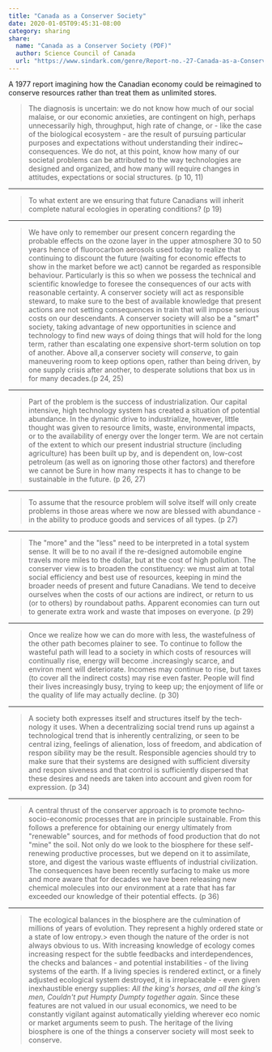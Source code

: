 ```yaml
---
title: "Canada as a Conserver Society"
date: 2020-01-05T09:45:31-08:00
category: sharing
share:
  name: "Canada as a Conserver Society (PDF)"
  author: Science Council of Canada
  url: "https://www.sindark.com/genre/Report-no.-27-Canada-as-a-Conserver-Society-Resource-Uncertainties....pdf"
---
```


A 1977 report imagining how the Canadian economy could be reimagined to conserve resources rather than treat them as unlimited stores.

> The diagnosis is uncertain: we do not know how much of our social malaise, or our economic anxieties, are contingent on high, perhaps unnecessarily high, throughput, high rate of change, or - like the case of the biological ecosystem - are the result of pursuing particular purposes and expectations without understanding their indirec~ consequences. We do not, at this point, know how many of our societal problems can be attributed to the way technologies are designed and organized, and how many will require changes in attitudes, expectations or social structures. (p 10, 11)

----

> To what extent are we ensuring that future Canadians will inherit complete natural ecologies in operating conditions? (p 19)

----

> We have only to remember our present concern regarding the probable effects on the ozone layer in the upper atmosphere 30 to 50 years hence of fluorocarbon aerosols used today to realize that continuing to discount the future (waiting for economic effects to show in the market before we act) cannot be regarded as responsible behaviour. Particularly is this so when we possess the tech­nical and scientific knowledge to foresee the consequences of our acts with reasonable certainty. A conserver society will act as responsible steward, to make sure to the best of available knowledge that present actions are not setting consequences in train that will impose serious costs on our descendants. A conserver society will also be a "smart"  society, taking advantage of new opportunities in science and technology to find new ways of doing things that will hold for the long term, rather than escalating one expensive short-term solution on top of another. Above all,a conserver society will _conserve_, to gain maneuvering room to keep options open, rather than being driven, by one supply crisis after another, to desperate solutions that box us in for many decades.(p 24, 25)

----

> Part of the problem is the success of industrialization. Our capital intensive, high technology system has created a situation of potential abundance. In the dynamic drive to industrialize, however, little thought was given to resource limits, waste, environmental impacts, or to the availability of energy over the longer term. We are not certain of the extent to which our present industrial structure (including agriculture) has been built up by, and is dependent on, low-cost petroleum (as well as on ignoring those other factors) and therefore we cannot be Sure in how many respects it has to change to be sustainable in the future. (p 26, 27)

----

> To assume that the resource problem will solve itself will only create problems in those areas where we now are blessed with abundance - in the ability to produce goods and services of all types. (p 27)

----

> The "more" and the "less" need to be interpreted in a total system sense. It will be to no avail if the re-designed automobile engine travels more miles to the dollar, but at the cost of high pollution. The conserver view is to broaden the constituency: we must aim at total social efficiency and best use of resources, keeping in mind the broader needs of present and future Canadians. We tend to deceive ourselves when the costs of our actions are indirect, or return to us (or to others) by roundabout paths. Apparent economies can turn out to generate extra work and waste that imposes on everyone. (p 29)

----

> Once we realize how we can do more with less, the wastefulness of the other path becomes plainer to see. To continue to follow the wasteful path will lead to a society in which costs of resources will continually rise, energy will become .increasingly scarce, and environ­ ment will deteriorate. Incomes may continue to rise, but taxes (to cover all the indirect costs) may rise even faster. People will find their lives increasingly busy, trying to keep up; the enjoyment of life or the quality of life may actually decline. (p 30)

----

>  A society both expresses itself and structures itself by the tech­ nology it uses. When a decentralizing social trend runs up against a technological trend that is inherently centralizing, or seen to be central­ izing, feelings of alienation, loss of freedom, and abdication of respon­ sibility may be the result. Responsible agencies should try to make sure that their systems are designed with sufficient diversity and respon­ siveness and that control is sufficiently dispersed that these desires and needs are taken into account and given room for expression. (p 34)

----

> A central thrust of the conserver approach is to promote techno­ socio-economic processes that are in principle sustainable. From this follows a preference for obtaining our energy ultimately from "renewable" sources, and for methods of food production that do not "mine" the soil. Not only do we look to the biosphere for these self­ renewing productive processes, but we depend on it to assimilate, store, and digest the various waste effluents of industrial civilization. The consequences have been recently surfacing to make us more and more aware that for decades we have been releasing new chemical molecules into our environment at a rate that has far exceeded our knowledge of their potential effects. (p 36)

----

> The ecological balances in the biosphere are the culmination of millions of years of evolution. They represent a highly ordered state or a state of low entropy.> even though the nature of the order is not always obvious to us. With increasing knowledge of ecology comes increasing respect for the subtle feedbacks and interdependences, the checks and balances - and potential instabilities - of the living systems of the earth. If a living species is rendered extinct, or a finely adjusted ecological system destroyed, it is irreplaceable - even given inexhaustible energy supplies:
_All the king's horses, and all the king's men,_
_Couldn't put Humpty Dumpty together again._
Since these features are not valued in our usual economics, we need
to be constantly vigilant against automatically yielding wherever eco­ nomic or market arguments seem to push. The heritage of the living biosphere is one of the things a conserver society will most seek to conserve.
